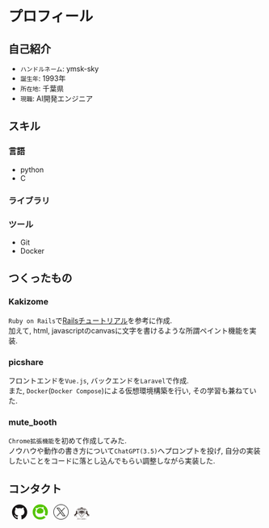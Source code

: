 # プロフィール

## 自己紹介

* `ハンドルネーム`: ymsk-sky
* `誕生年`: 1993年
* `所在地`: 千葉県
* `現職`: AI開発エンジニア

## スキル

### 言語
- python
- C

### ライブラリ

### ツール
- Git
- Docker

## つくったもの

### Kakizome
`Ruby on Rails`で[Railsチュートリアル](https://railstutorial.jp/)を参考に作成.  
加えて, html, javascriptのcanvasに文字を書けるような所謂ペイント機能を実装.

### picshare
フロントエンドを`Vue.js`, バックエンドを`Laravel`で作成.  
また, `Docker`(`Docker Compose`)による仮想環境構築を行い, その学習も兼ねていた.

### mute_booth
`Chrome拡張機能`を初めて作成してみた.  
ノウハウや動作の書き方について`ChatGPT(3.5)`へプロンプトを投げ, 自分の実装したいことをコードに落とし込んでもらい調整しながら実装した.

## コンタクト

&ensp;<a href="https://github.com/ymsk-sky" target="_blank"><img src="./img/github.png" width="30"></a>
&ensp;<a href="https://qiita.com/ymsk_sky" target="_blank"><img src="./img/qiita.png" width="30"></a>
&ensp;<a href="https://twitter.com/ymsksky" target="_blank"><img src="./img/X.png" width="30"></a>
&ensp;<a href="https://atcoder.jp/users/ymsksky" target="_blank"><img src="./img/atcoder.svg" width="30"></a>
